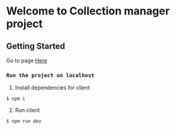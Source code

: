 # Welcome to Collection manager project

## Getting Started

Go to page [Here](https://vercel.com/ankhudyakov/test-todo)

### `Run the project on localhost`

1. Install dependencies for client
```sh
$ npm i
```
2. Run client
```sh
$ npm run dev
```
